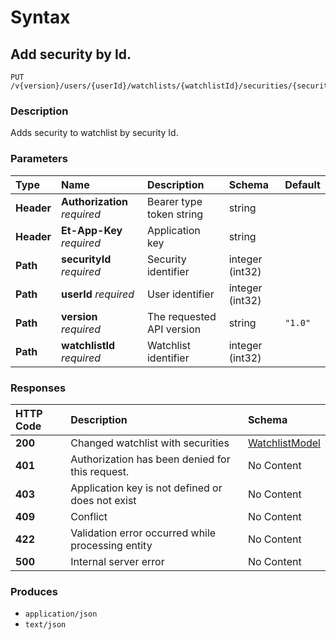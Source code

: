 # Syntax

## Add security by Id.

```text
PUT /v{version}/users/{userId}/watchlists/{watchlistId}/securities/{securityId}
```

### Description

Adds security to watchlist by security Id.

### Parameters

| Type | Name | Description | Schema | Default |
| :--- | :--- | :--- | :--- | :--- |
| **Header** | **Authorization**   _required_ | Bearer type token string | string |  |
| **Header** | **Et-App-Key**   _required_ | Application key | string |  |
| **Path** | **securityId**   _required_ | Security identifier | integer \(int32\) |  |
| **Path** | **userId**   _required_ | User identifier | integer \(int32\) |  |
| **Path** | **version**   _required_ | The requested API version | string | `"1.0"` |
| **Path** | **watchlistId**   _required_ | Watchlist identifier | integer \(int32\) |  |

### Responses

| HTTP Code | Description | Schema |
| :--- | :--- | :--- |
| **200** | Changed watchlist with securities | [WatchlistModel](../../definitions/#watchlistmodel) |
| **401** | Authorization has been denied for this request. | No Content |
| **403** | Application key is not defined or does not exist | No Content |
| **409** | Conflict | No Content |
| **422** | Validation error occurred while processing entity | No Content |
| **500** | Internal server error | No Content |

### Produces

* `application/json`
* `text/json`


